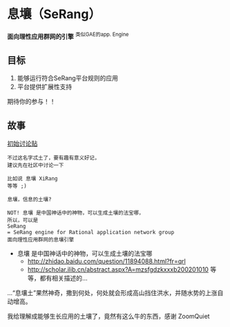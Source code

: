# 息壤（SeRang） #

**面向理性应用群网的引擎** <sup>类似GAE的app. Engine</sup>

## 目标 ##
  1. 能够运行符合SeRang平台规则的应用
  1. 平台提供扩展性支持

期待你的参与！！

## 故事 ##
[初始讨论贴](http://groups.google.com/group/python-cn/browse_thread/thread/3179d971976df163/51329faf0edd1777?hl=zh-CN#51329faf0edd1777)
```
不过这名字忒土了，要有趣有意义好记，
建议先在社区中讨论一下

比如说 息壤 XiRang
等等 ;)

息壤，信息的土壤?

NOT! 息壤 是中国神话中的神物，可以生成土壤的法宝哪，
所以，可以是
SeRang
= SeRang engine for Rational application network group
面向理性应用群网的息壤引擎
```

  * 息壤 是中国神话中的神物，可以生成土壤的法宝哪
    * http://zhidao.baidu.com/question/11894088.html?fr=qrl
    * http://scholar.ilib.cn/abstract.aspx?A=mzsfgdzkxxxb200201010
等等，都有相关描述的...

...“息壤土”果然神奇，撒到何处，何处就会形成高山挡住洪水，并随水势的上涨自动增高。

我给理解成能够生长应用的土壤了，竟然有这么牛的东西，感谢 ZoomQuiet